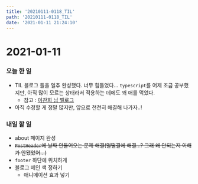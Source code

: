 ```yaml
---
title: '20210111-0118_TIL'
path: '20210111-0118_TIL'
date: '2021-01-11 21:24:10'
---
```

# 2021-01-11
### 오늘 한 일
* TIL 블로그 틀을 얼추 완성했다. 너무 힘들었다... `typescript`를 어제 조금 공부했지만, 아직 많이 모르는 상태라서 적용하는 데에도 꽤 애를 먹었다.
    - 참고 : [이찬희 님 벨로그](https://velog.io/@iamchanii/build-a-blog-with-gatsby-and-typescript-part-1)
* 아직 수정할 게 정말 많지만, 앞으로 천천히 해결해 나가자..!

### 내일 할 일
* about 페이지 완성
* ~~`PostHeader`에 날짜 안들어오는 문제 해결(얼떨결에 해결...? 그래 왜 안되는지 이해가 안됐었어...)~~
* `footer` 하단에 위치하게
* 블로그 메인 색 정하기
    * 애니메이션 효과 넣기

